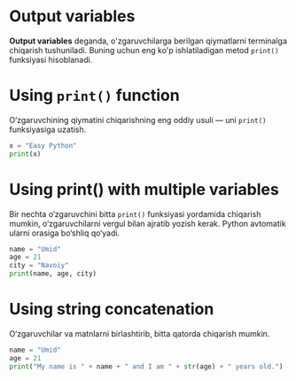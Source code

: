 # Output variables

**Output variables** deganda, o'zgaruvchilarga berilgan qiymatlarni terminalga chiqarish tushuniladi. Buning uchun eng ko'p ishlatiladigan metod `print()` funksiyasi hisoblanadi.

# Using `print()` function

O‘zgaruvchining qiymatini chiqarishning eng oddiy usuli — uni `print()` funksiyasiga uzatish.

```python
x = "Easy Python"
print(x)
```

# Using print() with multiple variables

Bir nechta o‘zgaruvchini bitta `print()` funksiyasi yordamida chiqarish mumkin, o‘zgaruvchilarni vergul bilan ajratib yozish kerak. Python avtomatik ularni orasiga bo‘shliq qo‘yadi.

```python
name = "Umid"
age = 21
city = "Navoiy"
print(name, age, city)
```

# Using string concatenation

O‘zgaruvchilar va matnlarni birlashtirib, bitta qatorda chiqarish mumkin.

```python
name = "Umid"
age = 21
print("My name is " + name + " and I am " + str(age) + " years old.")
```